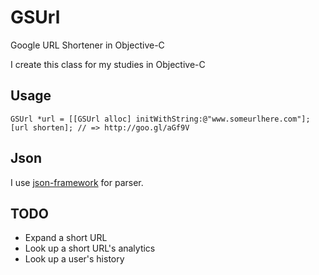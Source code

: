 # GSUrl

Google URL Shortener in Objective-C

I create this class for my studies in Objective-C

## Usage
    GSUrl *url = [[GSUrl alloc] initWithString:@"www.someurlhere.com"];
    [url shorten]; // => http://goo.gl/aGf9V

## Json
  I use [json-framework]("http://stig.github.com/json-framework") for parser.

## TODO
- Expand a short URL
- Look up a short URL's analytics
- Look up a user's history
